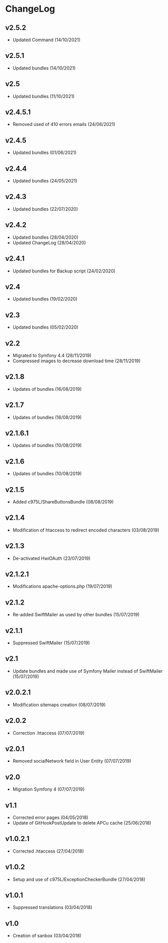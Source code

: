 # ChangeLog

## v2.5.2

- Updated Command (14/10/2021)

## v2.5.1

- Updated bundles (14/10/2021)

## v2.5

- Updated bundles (11/10/2021)

## v2.4.5.1

- Removed used of 410 errors emails (24/06/2021)

## v2.4.5

- Updated bundles (01/06/2021)

## v2.4.4

- Updated bundles (24/05/2021)

## v2.4.3

- Updated bundles (22/07/2020)

## v2.4.2

- Updated bundles (28/04/2020)
- Updated ChangeLog (28/04/2020)

## v2.4.1

- Updated bundles for Backup script (24/02/2020)

## v2.4

- Updated bundles (19/02/2020)

## v2.3

- Updated bundles (05/02/2020)

## v2.2

- Migrated to Symfony 4.4 (28/11/2019)
- Compressed images to decrease download time (28/11/2019)

## v2.1.8

- Updates of bundles (16/08/2019)

## v2.1.7

- Updates of bundles (16/08/2019)

## v2.1.6.1

- Updates of bundles (10/08/2019)

## v2.1.6

- Updates of bundles (10/08/2019)

## v2.1.5

- Added c975L/ShareButtonsBundle (08/08/2019)

## v2.1.4

- Modification of htaccess to redirect encoded characters (03/08/2019)

## v2.1.3

- De-activated HwiOAuth (23/07/2019)

## v2.1.2.1

- Modifications apache-options.php (19/07/2019)

## v2.1.2

- Re-added SwiftMailer as used by other bundles (15/07/2019)

## v2.1.1

- Suppressed SwiftMailer (15/07/2019)

## v2.1

- Update bundles and made use of Symfony Mailer instead of SwiftMailer (15/07/2019)

## v2.0.2.1

- Modification sitemaps creation (08/07/2019)

## v2.0.2

- Correction .htaccess (07/07/2019)

## v2.0.1

- Removed socialNetwork field in User Entity (07/07/2019)

## v2.0

- Migration Symfony 4 (07/07/2019)

## v1.1

- Corrected error pages (04/05/2018)
- Update of GitHookPostUpdate to delete APCu cache (25/06/2018)

## v1.0.2.1

- Corrected .htaccess (27/04/2018)

## v1.0.2

- Setup and use of c975L/ExceptionCheckerBundle (27/04/2018)

## v1.0.1

- Suppressed translations (03/04/2018)

## v1.0

- Creation of sanbox (03/04/2018)